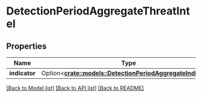 # DetectionPeriodAggregateThreatIntel

## Properties

Name | Type | Description | Notes
------------ | ------------- | ------------- | -------------
**indicator** | Option<[**crate::models::DetectionPeriodAggregateIndicator**](detection.AggregateIndicator.md)> |  | [optional]

[[Back to Model list]](./README.md#documentation-for-models) [[Back to API list]](./README.md#documentation-for-api-endpoints) [[Back to README]](../README.md)

